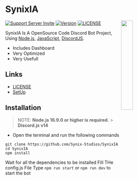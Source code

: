 # SynixIA

<a href="https://discord.gg/RfBbmrmegw"><img align="right" src="https://media.discordapp.net/attachments/1008815664452087998/1013499646292807770/android-chrome-512x512.png" width=27%></a>

[![Support Server Invite](https://img.shields.io/discord/923558169131749396.svg?color=7289da&label=SynixStudios&logo=discord&style=flat-square)](https://discord.gg/RfBbmrmegw)
[![Version](https://img.shields.io/badge/Version-v0.0.1a-informational?color=7289da&style=flat-square)](#synixia)
[![LICENSE](https://img.shields.io/badge/LICENSE-GPL_3.0-informational?color=7289da&style=flat-square)](#synixia)

SynixIA Is A OpenSource Code Discord Bot Project, Using [Node.js](https://nodejs.org/), [JavaScript](https://developer.mozilla.org/en-US/docs/Web/JavaScript), [DiscordJS](https://github.com/discordjs/discord.js).

- Includes Dashboard
- Very Optimized
- Very Usefull

## Links

- [LICENSE](https://github.com/Synix-Studios/SynixIA/blob/main/LICENSE.rst)
- [SetUp](#quick-links)

## Installation

> NOTE: **Node.js 16.9.0 or higher is required.** > **Discord.js v14**

- Open the terminal and run the following commands

```sh-session
git clone https://github.com/Synix-Studios/SynixIA
cd SynixIA
npm install
```

Wait for all the dependencies to be installed
Fill THe config.js File
Type `npm run start` or `npm run dev` to start the bot
